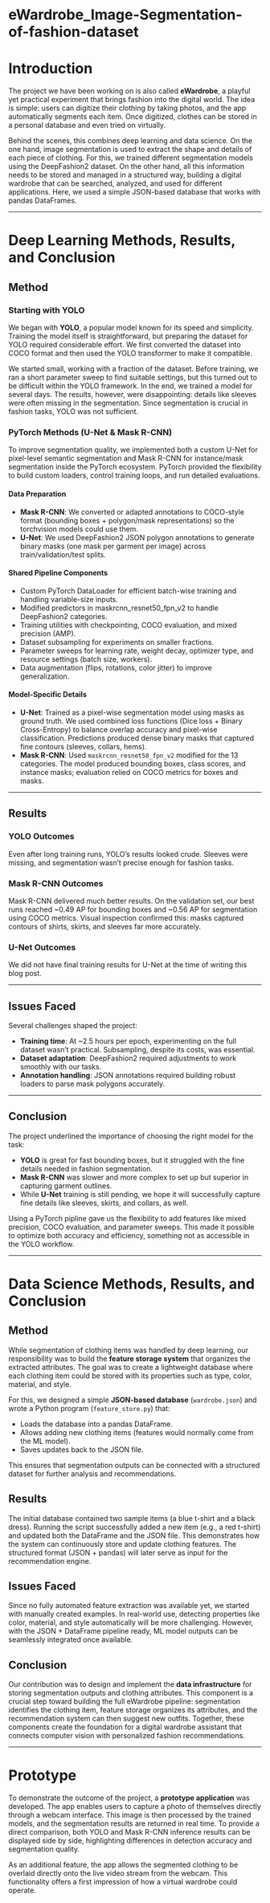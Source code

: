 # eWardrobe_Image-Segmentation-of-fashion-dataset

# Introduction
The project we have been working on is also called **eWardrobe**, a playful yet practical experiment that brings fashion into the digital world. The idea is simple: users can digitize their clothing by taking photos, and the app automatically segments each item. Once digitized, clothes can be stored in a personal database and even tried on virtually.

Behind the scenes, this combines deep learning and data science. On the one hand, image segmentation is used to extract the shape and details of each piece of clothing. For this, we trained different segmentation models using the DeepFashion2 dataset. On the other hand, all this information needs to be stored and managed in a structured way, building a digital wardrobe that can be searched, analyzed, and used for different applications. Here, we used a simple JSON-based database that works with pandas DataFrames.

---

# Deep Learning Methods, Results, and Conclusion

## Method

### Starting with YOLO
We began with **YOLO**, a popular model known for its speed and simplicity. Training the model itself is straightforward, but preparing the dataset for YOLO required considerable effort. We first converted the dataset into COCO format and then used the YOLO transformer to make it compatible.

We started small, working with a fraction of the dataset. Before training, we ran a short parameter sweep to find suitable settings, but this turned out to be difficult within the YOLO framework. In the end, we trained a model for several days. The results, however, were disappointing: details like sleeves were often missing in the segmentation. Since segmentation is crucial in fashion tasks, YOLO was not sufficient.

### PyTorch Methods (U-Net & Mask R-CNN)
To improve segmentation quality, we implemented both a custom U-Net for pixel-level semantic segmentation and Mask R-CNN for instance/mask segmentation inside the PyTorch ecosystem. PyTorch provided the flexibility to build custom loaders, control training loops, and run detailed evaluations.

#### Data Preparation
- **Mask R-CNN**: We converted or adapted annotations to COCO-style format (bounding boxes + polygon/mask representations) so the torchvision models could use them.  
- **U-Net**: We used DeepFashion2 JSON polygon annotations to generate binary masks (one mask per garment per image) across train/validation/test splits.  

#### Shared Pipeline Components
- Custom PyTorch DataLoader for efficient batch-wise training and handling variable-size inputs.  
- Modified predictors in maskrcnn_resnet50_fpn_v2 to handle DeepFashion2 categories.  
- Training utilities with checkpointing, COCO evaluation, and mixed precision (AMP).  
- Dataset subsampling for experiments on smaller fractions.  
- Parameter sweeps for learning rate, weight decay, optimizer type, and resource settings (batch size, workers).  
- Data augmentation (flips, rotations, color jitter) to improve generalization.  

#### Model-Specific Details
- **U-Net**: Trained as a pixel-wise segmentation model using masks as ground truth. We used combined loss functions (Dice loss + Binary Cross-Entropy) to balance overlap accuracy and pixel-wise classification. Predictions produced dense binary masks that captured fine contours (sleeves, collars, hems).  
- **Mask R-CNN**: Used `maskrcnn_resnet50_fpn_v2` modified for the 13 categories. The model produced bounding boxes, class scores, and instance masks; evaluation relied on COCO metrics for boxes and masks.  

---

## Results

### YOLO Outcomes
Even after long training runs, YOLO’s results looked crude. Sleeves were missing, and segmentation wasn’t precise enough for fashion tasks.

### Mask R-CNN Outcomes
Mask R-CNN delivered much better results. On the validation set, our best runs reached ~0.49 AP for bounding boxes and ~0.56 AP for segmentation using COCO metrics. Visual inspection confirmed this: masks captured contours of shirts, skirts, and sleeves far more accurately.

### U-Net Outcomes
We did not have final training results for U-Net at the time of writing this blog post.

---

## Issues Faced
Several challenges shaped the project:
- **Training time**: At ~2.5 hours per epoch, experimenting on the full dataset wasn’t practical. Subsampling, despite its costs, was essential.  
- **Dataset adaptation**: DeepFashion2 required adjustments to work smoothly with our tasks.  
- **Annotation handling**: JSON annotations required building robust loaders to parse mask polygons accurately.  

---

## Conclusion
The project underlined the importance of choosing the right model for the task:
- **YOLO** is great for fast bounding boxes, but it struggled with the fine details needed in fashion segmentation.  
- **Mask R-CNN** was slower and more complex to set up but superior in capturing garment outlines.  
- While **U-Net** training is still pending, we hope it will successfully capture fine details like sleeves, skirts, and collars, as well.  

Using a PyTorch pipline gave us the flexibility to add features like mixed precision, COCO evaluation, and parameter sweeps. This made it possible to optimize both accuracy and efficiency, something not as accessible in the YOLO workflow.

---

# Data Science Methods, Results, and Conclusion

## Method
While segmentation of clothing items was handled by deep learning, our responsibility was to build the **feature storage system** that organizes the extracted attributes. The goal was to create a lightweight database where each clothing item could be stored with its properties such as type, color, material, and style.

For this, we designed a simple **JSON-based database** (`wardrobe.json`) and wrote a Python program (`feature_store.py`) that:
- Loads the database into a pandas DataFrame.  
- Allows adding new clothing items (features would normally come from the ML model).  
- Saves updates back to the JSON file.  

This ensures that segmentation outputs can be connected with a structured dataset for further analysis and recommendations.

## Results
The initial database contained two sample items (a blue t-shirt and a black dress). Running the script successfully added a new item (e.g., a red t-shirt) and updated both the DataFrame and the JSON file. This demonstrates how the system can continuously store and update clothing features. The structured format (JSON + pandas) will later serve as input for the recommendation engine.

## Issues Faced
Since no fully automated feature extraction was available yet, we started with manually created examples. In real-world use, detecting properties like color, material, and style automatically will be more challenging. However, with the JSON + DataFrame pipeline ready, ML model outputs can be seamlessly integrated once available.

## Conclusion
Our contribution was to design and implement the **data infrastructure** for storing segmentation outputs and clothing attributes. This component is a crucial step toward building the full eWardrobe pipeline: segmentation identifies the clothing item, feature storage organizes its attributes, and the recommendation system can then suggest new outfits. Together, these components create the foundation for a digital wardrobe assistant that connects computer vision with personalized fashion recommendations.

---

# Prototype
To demonstrate the outcome of the project, a **prototype application** was developed. The app enables users to capture a photo of themselves directly through a webcam interface. This image is then processed by the trained models, and the segmentation results are returned in real time. To provide a direct comparison, both YOLO and Mask R-CNN inference results can be displayed side by side, highlighting differences in detection accuracy and segmentation quality.

As an additional feature, the app allows the segmented clothing to be overlaid directly onto the live video stream from the webcam. This functionality offers a first impression of how a virtual wardrobe could operate.
